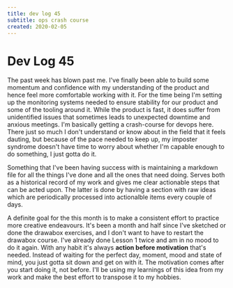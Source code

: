 ```yaml
---
title: dev log 45
subtitle: ops crash course
created: 2020-02-05
---
```

# Dev Log 45

The past week has blown past me. I've finally been able to build some momentum and confidence with my understanding of the product and hence feel more comfortable working with it. For the time being I'm setting up the monitoring systems needed to ensure stability for our product and some of the tooling around it. While the product is fast, it does suffer from unidentified issues that sometimes leads to unexpected downtime and anxious meetings. I'm basically getting a crash-course for devops here. There just so much I don't understand or know about in the field that it feels dauting, but because of the pace needed to keep up, my imposter syndrome doesn't have time to worry about whether I'm capable enough to do something, I just gotta do it.

Something that I've been having success with is maintaining a markdown file for all the things I've done and all the ones that need doing. Serves both as a historical record of my work and gives me clear actionable steps that can be acted upon. The latter is done by having a section with raw ideas which are periodically processed into actionalble items every couple of days.

A definite goal for the this month is to make a consistent effort to practice more creative endeavours. It's been a month and half since I've sketched or done the drawabox exercises, and I don't want to have to restart the drawabox course. I've already done Lesson 1 twice and am in no mood to do it again. With any habit it's always **action before motivation** that's needed. Instead of waiting for the perfect day, moment, mood and state of mind, you just gotta sit down and get on with it. The motivation comes after you start doing it, not before. I'll be using my learnings of this idea from my work and make the best effort to transpose it to my hobbies.